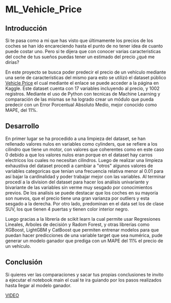 # ML_Vehicle_Price
## Introducción
Si te pasa como a mi que has visto que últimamente los precios de los coches se han ido encareciendo hasta el punto de no tener idea de cuanto puede costar uno. Pero si te dijera que con conocer varias caracteristicas del coche de tus sueños puedas tener un estimado del precio ¿qué me dirías?

En este proyecto se busca poder predecir el precio de un vehículo mediante una serie de características del mismo para esto se utilizó el dataset público [Vehicle Price](https://www.kaggle.com/code/sahilislam007/vehicle-price-prediction/input) el cual mediante el enlace se puede acceder a la página en Kaggle.
Este dataset cuenta con 17 variables incluyendo al precio, y 1002 registros.
Mediante el uso de Python con tecnicas de Machine Learning y comparación de las mismas se ha logrado crear un módulo que pueda predecir con un Error Porcentual Absoluto Medio, mejor conocido como MAPE, del 11%.

## Desarrollo
En primer lugar se ha procedido a una limpieza del dataset, se han rellenado valores nulos en variables como cylinders, que se refiere a los cilindro que tiene un motor, con valores que coherentes como en este caso 0 debido a que los valores nulos eran porque en el dataset hay carros electricos los cuales no necesitan cilindros.
Luego de realizar una limpieza exhaustiva del dataset procedi a cambiar a "otros" algunos valores de variables categoricas que tenian una frecuencia relativa menor al 0.01 para así bajar la cardinalidad y poder trabajar mejor con las variables.
Al terminar procedí a la division del dataset para hacer los análisis univariante y bivariante de las variables sin verme muy sesgado por conocimientos previos.
De los analisis se puede destacar que los coches en su mayoría son nuevos, que el precio tiene una gran varianza por outliers y esta sesgado a la derecha. Por otro lado, predominan en el data set los de clase SUV, los que tienen 4 puertas y tienen color interior negro.

Luego gracias a la librería de scikit learn la cual permite usar Regresiones Lineales, Arboles de decisión y Radom Forest, y otras librerías como XGBoost, LightGBM y CatBoost que permiten entrenar modelos para que puedan hacer predicciones de una variable target que sea numérica, pude generar un modelo ganador que prediga con un MAPE del 11% el precio de un vehículo.

## Conclusión
Si quieres ver las comparaciones y sacar tus propias conclusiones te invito a ejecutar el notebook main el cual te ira guiando por los pasos realizados hasta llegar al modelo ganador.

[VIDEO](https://drive.google.com/file/d/1igdVkx4Z0hSEFyxzG-UG1bFciyE03VkF/view?usp=sharing)
